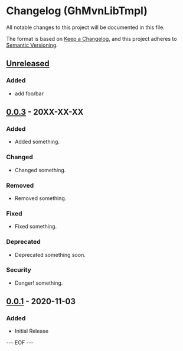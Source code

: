 # Changelog (GhMvnLibTmpl)
All notable changes to this project will be documented in this file.

The format is based on [Keep a Changelog](https://keepachangelog.com/en/1.0.0/),
and this project adheres to [Semantic Versioning](https://semver.org/spec/v2.0.0.html).


## [Unreleased]

### Added
- add foo/bar


## [0.0.3] - 20XX-XX-XX

### Added
- Added something.

### Changed
- Changed something.

### Removed
- Removed something.

### Fixed
- Fixed something.

### Deprecated
- Deprecated something soon.

### Security
- Danger! something.


## [0.0.1] - 2020-11-03

### Added
- Initial Release


[Unreleased]: https://github.com/olyutorskii/GhMvnLibTmpl/compare/v0.0.1...HEAD
[0.0.3]: https://github.com/olyutorskii/GhMvnLibTmpl/compare/v0.0.1...v0.0.3
[0.0.1]: https://github.com/olyutorskii/GhMvnLibTmpl/releases/tag/v0.0.1


--- EOF ---

